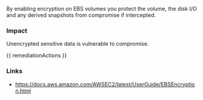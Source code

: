 
By enabling encryption on EBS volumes you protect the volume, the disk I/O and any derived snapshots from compromise if intercepted.

### Impact
Unencrypted sensitive data is vulnerable to compromise.

<!-- DO NOT CHANGE -->
{{ remediationActions }}

### Links
- https://docs.aws.amazon.com/AWSEC2/latest/UserGuide/EBSEncryption.html
        